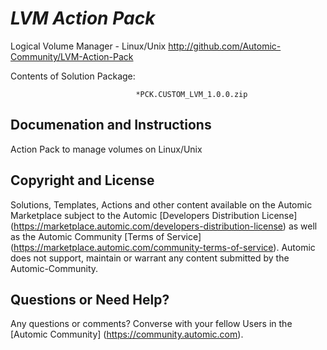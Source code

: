 *LVM Action Pack*
=============


Logical Volume Manager - Linux/Unix
http://github.com/Automic-Community/LVM-Action-Pack

<!-- List of attached files -->
Contents of Solution Package:

						
								*PCK.CUSTOM_LVM_1.0.0.zip
								
						


Documenation and Instructions
---

<p>Action Pack to manage volumes on Linux/Unix</p>

Copyright and License
---

Solutions, Templates, Actions and other content available on the Automic Marketplace subject to the Automic [Developers Distribution License] (https://marketplace.automic.com/developers-distribution-license) as well as the Automic Community [Terms of Service] (https://marketplace.automic.com/community-terms-of-service).
Automic does not support, maintain or warrant any content submitted by the Automic-Community.



Questions or Need Help? 
---
Any questions or comments? Converse with your fellow Users in the [Automic Community] (https://community.automic.com).